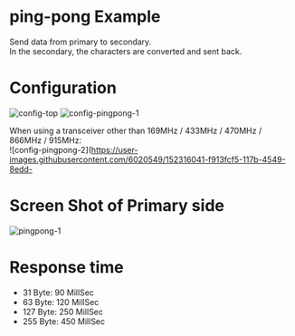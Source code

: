 # ping-pong Example   
Send data from primary to secondary.   
In the secondary, the characters are converted and sent back.   


# Configuration   
![config-top](https://user-images.githubusercontent.com/6020549/152316024-73f1aab9-fb2a-4729-8683-fbcdae3dcc71.jpg)
![config-pingpong-1](https://user-images.githubusercontent.com/6020549/152316036-c72523e3-508e-4bd1-be2a-bc28314e6d9b.jpg)

When using a transceiver other than 169MHz / 433MHz / 470MHz / 866MHz / 915MHz:   
![config-pingpong-2](https://user-images.githubusercontent.com/6020549/152316041-f913fcf5-117b-4549-8edd-

# Screen Shot of Primary side   
![pingpong-1](https://user-images.githubusercontent.com/6020549/152316130-784d49eb-a5d9-4858-af54-0979af1948c0.jpg)

# Response time   
- 31  Byte:  90 MillSec   
- 63  Byte: 120 MillSec   
- 127 Byte: 250 MillSec   
- 255 Byte: 450 MillSec   
